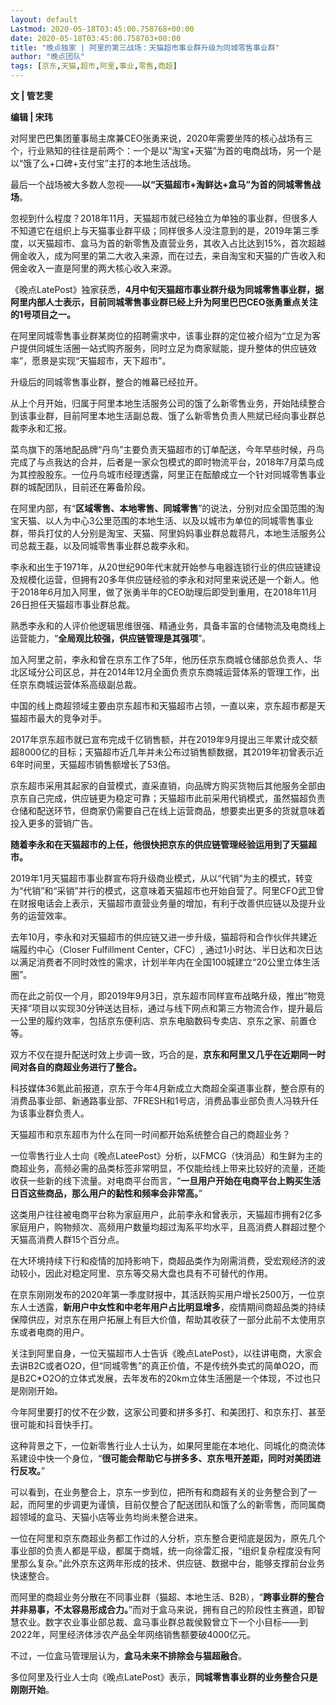 ```yaml
---
layout: default
Lastmod: 2020-05-18T03:45:00.758768+00:00
date: 2020-05-18T03:45:00.758703+00:00
title: "晚点独家 | 阿里的第三战场：天猫超市事业群升级为同城零售事业群"
author: "晚点团队"
tags: [京东,天猫,超市,阿里,事业,零售,商超]
---
```


**文 | 管艺雯**

**编辑 | 宋玮**

对阿里巴巴集团董事局主席兼CEO张勇来说，2020年需要坐阵的核心战场有三个，行业熟知的往往是前两个：一个是以“淘宝+天猫”为首的电商战场，另一个是以“饿了么+口碑+支付宝”主打的本地生活战场。

最后一个战场被大多数人忽视——**以“天猫超市+淘鲜达+盒马”为首的同城零售战场**。

忽视到什么程度？2018年11月，天猫超市就已经独立为单独的事业群，但很多人不知道它在组织上与天猫事业群平级；同样很多人没注意到的是，2019年第三季度，以天猫超市、盒马为首的新零售及直营业务，其收入占比达到15%，首次超越佣金收入，成为阿里的第二大收入来源，而在过去，来自淘宝和天猫的广告收入和佣金收入一直是阿里的两大核心收入来源。

《晚点LatePost》独家获悉，**4月中旬天猫超市事业群升级为同城零售事业群，据阿里内部人士表示，目前同城零售事业群已经上升为阿里巴巴CEO张勇重点关注的1号项目之一。**

在阿里同城零售事业群某岗位的招聘需求中，该事业群的定位被介绍为“立足为客户提供同城生活圈一站式购齐服务，同时立足为商家赋能，提升整体的供应链效率”，愿景是实现“天猫超市，天下超市”。

升级后的同城零售事业群，整合的帷幕已经拉开。

从上个月开始，归属于阿里本地生活服务公司的饿了么新零售业务，开始陆续整合到该事业群，目前阿里本地生活副总裁、饿了么新零售负责人熊斌已经向事业群总裁李永和汇报。

菜鸟旗下的落地配品牌“丹鸟”主要负责天猫超市的订单配送，今年早些时候，丹鸟完成了与点我达的合并，后者是一家众包模式的即时物流平台，2018年7月菜鸟成为其控股股东。一位丹鸟城市经理透露，阿里正在酝酿成立一个针对同城零售事业群的城配团队，目前还在筹备阶段。

在阿里内部，有“**区域零售、本地零售、同城零售**”的说法，分别对应全国范围的淘宝天猫、以人为中心3公里范围的本地生活、以及以城市为单位的同城零售事业群，带兵打仗的人分别是淘宝、天猫、阿里妈妈事业群总裁蒋凡，本地生活服务公司总裁王磊，以及同城零售事业群总裁李永和。

李永和出生于1971年，从20世纪90年代末就开始参与电器连锁行业的供应链建设及规模化运营，但拥有20多年供应链经验的李永和对阿里来说还是一个新人。他于2018年6月加入阿里，做了张勇半年的CEO助理后即受到重用，在2018年11月26日担任天猫超市事业群总裁。

熟悉李永和的人评价他逻辑思维很强、精通业务，具备丰富的仓储物流及电商线上运营能力，“**全局观比较强，供应链管理是其强项**”。

加入阿里之前，李永和曾在京东工作了5年，他历任京东商城仓储部总负责人、华北区域分公司区总，并在2014年12月全面负责京东商城运营体系的管理工作，出任京东商城运营体系高级副总裁。

中国的线上商超领域主要由京东超市和天猫超市占领，一直以来，京东超市都是天猫超市最大的竞争对手。

2017年京东超市就已宣布完成千亿销售额，并在2019年9月提出三年累计成交额超8000亿的目标；天猫超市近几年并未公布过销售额数据，其2019年初曾表示近6年时间里，天猫超市销售额增长了53倍。

京东超市采用其起家的自营模式，直采直销，向品牌方购买货物后其他服务全部由京东自己完成，供应链更为稳定可靠；天猫超市此前采用代销模式，虽然猫超负责仓储和配送环节，但商家仍需要自己在线上运营商品，想要卖出更多的货就意味着投入更多的营销广告。

**随着李永和在天猫超市的上任，他很快把京东的供应链管理经验运用到了天猫超市。**

2019年1月天猫超市事业群宣布将升级商业模式，从以“代销”为主的模式，转变为“代销”和“采销”并行的模式，这意味着天猫超市也开始自营了。阿里CFO武卫曾在财报电话会上表示，天猫超市直营业务量的增加，有利于改善供应链以及提升业务的运营效率。

去年10月，李永和对天猫超市的供应链又进一步升级，猫超将和合作伙伴共建近端履约中心（Closer Fulfillment Center，CFC）, 通过1小时达、半日达和次日达以满足消费者不同时效性的需求，计划半年内在全国100城建立“20公里立体生活圈”。

而在此之前仅一个月，即2019年9月3日，京东超市同样宣布战略升级，推出“物竞天择”项目以实现30分钟送达目标，通过与线下网点和第三方物流合作，提升最后一公里的履约效率，包括京东便利店、京东电脑数码专卖店、京东之家、前置仓等。

双方不仅在提升配送时效上步调一致，巧合的是，**京东和阿里又几乎在近期同一时间对各自的商超业务进行了整合。**

科技媒体36氪此前报道，京东于今年4月新成立大商超全渠道事业群，整合原有的消费品事业部、新通路事业部、7FRESH和1号店，消费品事业部负责人冯轶升任为该事业群负责人。

天猫超市和京东超市为什么在同一时间都开始系统整合自己的商超业务？

一位零售行业人士向《晚点LateePost》分析，以FMCG（快消品）和生鲜为主的商超业务，高频必需的品类标签非常明显，不仅能给线上带来比较好的流量，还能收获一些新的线下流量。对电商平台而言，“**一旦用户开始在电商平台上购买生活日百这些商品，那么用户的黏性和频率会非常高。**”

这类用户往往被电商平台称为家庭用户，此前李永和曾表示，天猫超市拥有2亿多家庭用户，购物频次、高频用户数量均超过淘系平均水平，且高消费人群超过整个天猫高消费人群15个百分点。

在大环境持续下行和疫情的加持影响下，商超品类作为刚需消费，受宏观经济的波动较小，因此对稳定阿里、京东等交易大盘也具有不可替代的作用。

在京东刚刚发布的2020年第一季度财报中，其活跃购买用户增长2500万，一位京东人士透露，**新用户中女性和中老年用户占比明显增多**，疫情期间商超品类的持续保障供应，对京东在用户拓展上有巨大价值，帮助其收获了一部分此前不太使用京东或者电商的用户。

关注到阿里自身，一位天猫超市人士告诉《晚点LatePost》，以往讲电商，大家会去讲B2C或者O2O，但“同城零售”的真正价值，不是传统外卖式的简单O2O，而是B2C\*O2O的立体式发展，去年发布的20km立体生活圈是一个体现，不过也只是刚刚开始。

今年阿里要打的仗不在少数，这家公司要和拼多多打、和美团打、和京东打、甚至很可能和抖音快手打。

这种背景之下，一位新零售行业人士认为，如果阿里能在本地化、同城化的商流体系建设中快一个身位，“**很可能会帮助它与拼多多、京东甩开差距，同时对美团进行反攻。**”

可以看到，在业务整合上，京东一步到位，把所有和商超有关的业务整合到了一起，而阿里的步调更为谨慎，目前仅整合了配送团队和饿了么的新零售，而同属商超领域的盒马、天猫小店等业务均尚未整合进来。

  

一位在阿里和京东商超业务都工作过的人分析，京东整合更彻底是因为，原先几个事业部的负责人都是平级，都属于商城，统一向徐雷汇报，“组织复杂程度没有阿里那么复杂。”此外京东这两年形成的技术、供应链、数据中台，能够支撑前台业务快速整合。

而阿里的商超业务分散在不同事业群（猫超、本地生活、B2B），“**跨事业群的整合并非易事，不太容易形成合力。**”而对于盒马来说，拥有自己的阶段性主赛道，即智慧农业。数字农业事业部总裁、盒马事业群总裁侯毅曾立下一个小目标——到2022年，阿里经济体涉农产品全年网络销售额要破4000亿元。

不过，一位盒马管理层认为，**盒马未来不排除会与猫超融合**。

多位阿里及行业人士向《晚点LatePost》表示，**同城零售事业群的业务整合只是刚刚开始**。

